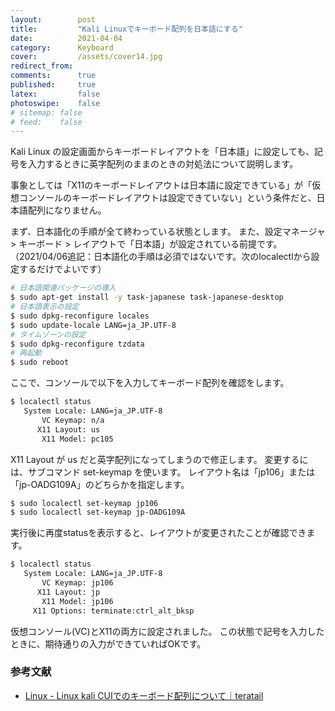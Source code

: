```yaml
---
layout:        post
title:         "Kali Linuxでキーボード配列を日本語にする"
date:          2021-04-04
category:      Keyboard
cover:         /assets/cover14.jpg
redirect_from:
comments:      true
published:     true
latex:         false
photoswipe:    false
# sitemap: false
# feed:    false
---
```


Kali Linux の設定画面からキーボードレイアウトを「日本語」に設定しても、記号を入力するときに英字配列のままのときの対処法について説明します。

事象としては「X11のキーボードレイアウトは日本語に設定できている」が「仮想コンソールのキーボードレイアウトは設定できていない」という条件だと、日本語配列になりません。

まず、日本語化の手順が全て終わっている状態とします。
また、設定マネージャ > キーボード > レイアウトで「日本語」が設定されている前提です。
（2021/04/06追記：日本語化の手順は必須ではないです。次のlocalectlから設定するだけでよいです）

```bash
# 日本語関連パッケージの導入
$ sudo apt-get install -y task-japanese task-japanese-desktop
# 日本語表示の設定
$ sudo dpkg-reconfigure locales
$ sudo update-locale LANG=ja_JP.UTF-8
# タイムゾーンの設定
$ sudo dpkg-reconfigure tzdata
# 再起動
$ sudo reboot
```

ここで、コンソールで以下を入力してキーボード配列を確認をします。

```bash
$ localectl status
   System Locale: LANG=ja_JP.UTF-8
       VC Keymap: n/a
      X11 Layout: us
       X11 Model: pc105
```

X11 Layout が us だと英字配列になってしまうので修正します。
変更するには、サブコマンド set-keymap を使います。
レイアウト名は「jp106」または「jp-OADG109A」のどちらかを指定します。

```bash
$ sudo localectl set-keymap jp106
$ sudo localectl set-keymap jp-OADG109A
```

実行後に再度statusを表示すると、レイアウトが変更されたことが確認できます。

```bash
$ localectl status
   System Locale: LANG=ja_JP.UTF-8
       VC Keymap: jp106
      X11 Layout: jp
       X11 Model: jp106
     X11 Options: terminate:ctrl_alt_bksp
```

仮想コンソール(VC)とX11の両方に設定されました。
この状態で記号を入力したときに、期待通りの入力ができていればOKです。


### 参考文献

- [Linux - Linux kali CUIでのキーボード配列について｜teratail](https://teratail.com/questions/273602)
